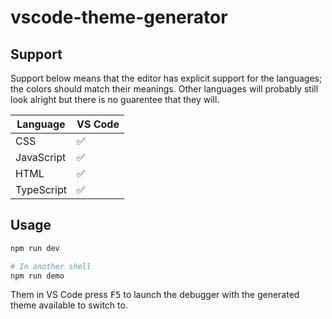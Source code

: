 # vscode-theme-generator

## Support

Support below means that the editor has explicit support for the languages; the colors should match their meanings. Other languages will probably still look alright but there is no guarentee that they will.

| Language | VS Code |
|---|---|
| CSS | :white_check_mark:
| JavaScript | :white_check_mark:
| HTML | :white_check_mark:
| TypeScript | :white_check_mark:

## Usage

```bash
npm run dev

# In another shell
npm run demo
```

Them in VS Code press <kbd>F5</kbd> to launch the debugger with the generated theme available to switch to.
